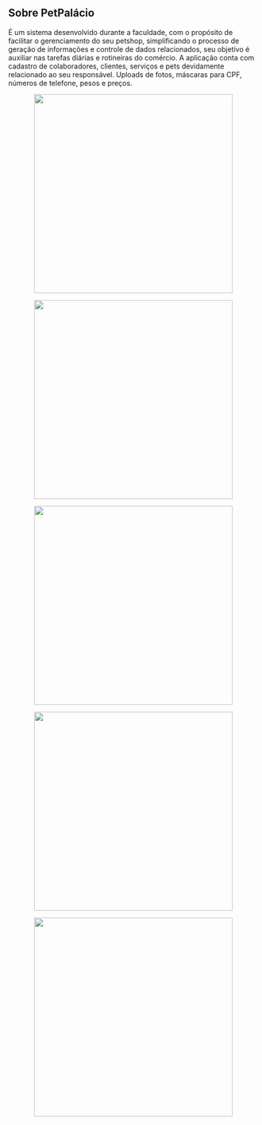 ## Sobre PetPalácio

É um sistema desenvolvido durante a faculdade, com o propósito de facilitar o gerenciamento do seu petshop, simplificando o processo de geração de informações e controle de dados relacionados, seu objetivo é auxiliar nas tarefas diárias e rotineiras do comércio. 
A aplicação conta com cadastro de colaboradores, clientes, serviços e pets devidamente relacionado ao seu responsável.
Uploads de fotos, máscaras para CPF, números de telefone, pesos e preços.

<p align="center"><img src="![cliente](https://github.com/mrdaniel77/PetPalacio/assets/74216719/9b039563-3b44-47da-a97e-1c57ef1c8e39)" width="400" ></p>
<p align="center"><img src="![dashboard](https://github.com/mrdaniel77/PetPalacio/assets/74216719/53c7f249-eb44-440d-bc66-b74aeac2ea76)" width="400" ></p>
<p align="center"><img src="![listagem](https://github.com/mrdaniel77/PetPalacio/assets/74216719/9e0dcbd9-3dec-43d2-86b0-2a62e16e9e40)" width="400" ></p>
<p align="center"><img src="![login](https://github.com/mrdaniel77/PetPalacio/assets/74216719/49c534e7-6ed0-436a-84b4-0323a476e635)" width="400" ></p>
<p align="center"><img src="![login2](https://github.com/mrdaniel77/PetPalacio/assets/74216719/9536ddeb-b1cd-479d-ad10-141a440056ce)" width="400" ></p>




